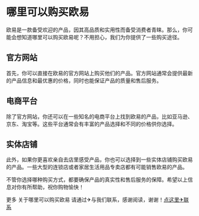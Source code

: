 # 哪里可以购买欧易

欧易是一款备受欢迎的产品，因其高品质和实用性而备受消费者青睐。那么，你可能会想知道哪里可以购买欧易呢？不用担心，我们为你提供了一些购买途径。

## 官方网站
首先，你可以直接在欧易的官方网站上购买他们的产品。官方网站通常会提供最新的产品信息和最优惠的价格，同时也能保证产品的质量和售后服务。

## 电商平台
除了官方网站，你还可以在一些知名的电商平台上找到欧易的产品，比如亚马逊、京东、淘宝等。这些平台通常会有丰富的产品选择和不同的价格供你选择。

## 实体店铺
此外，如果你更喜欢亲自去店里感受产品，你也可以选择到一些实体店铺购买欧易的产品。一些大型的连锁店或者家居生活用品专卖店都有可能销售欧易的产品。

不管你选择哪种购买方式，都要确保产品的真实性和售后服务的保障。希望以上信息对你有所帮助，祝你购物愉快！

更多 关于哪里可以购买欧易 请通过✈与我们联系，感谢阅读，谢谢！[点这里✈联系](https://b.k02.cc)